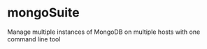 mongoSuite
==========

Manage multiple instances of MongoDB on multiple hosts with one command line tool